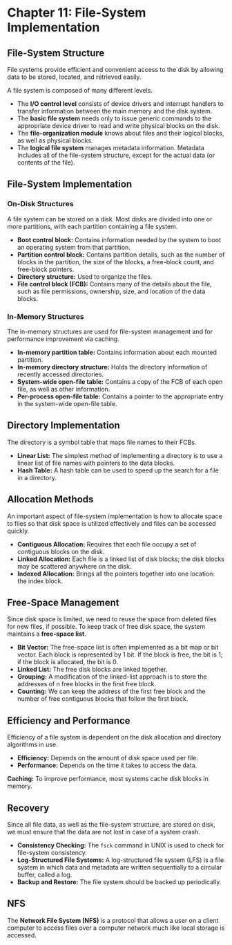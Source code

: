 # Chapter 11: File-System Implementation

## File-System Structure

File systems provide efficient and convenient access to the disk by allowing data to be stored, located, and retrieved easily.

A file system is composed of many different levels.
-   The **I/O control level** consists of device drivers and interrupt handlers to transfer information between the main memory and the disk system.
-   The **basic file system** needs only to issue generic commands to the appropriate device driver to read and write physical blocks on the disk.
-   The **file-organization module** knows about files and their logical blocks, as well as physical blocks.
-   The **logical file system** manages metadata information. Metadata includes all of the file-system structure, except for the actual data (or contents of the file).

## File-System Implementation

### On-Disk Structures

A file system can be stored on a disk. Most disks are divided into one or more partitions, with each partition containing a file system.

-   **Boot control block:** Contains information needed by the system to boot an operating system from that partition.
-   **Partition control block:** Contains partition details, such as the number of blocks in the partition, the size of the blocks, a free-block count, and free-block pointers.
-   **Directory structure:** Used to organize the files.
-   **File control block (FCB):** Contains many of the details about the file, such as file permissions, ownership, size, and location of the data blocks.

### In-Memory Structures

The in-memory structures are used for file-system management and for performance improvement via caching.

-   **In-memory partition table:** Contains information about each mounted partition.
-   **In-memory directory structure:** Holds the directory information of recently accessed directories.
-   **System-wide open-file table:** Contains a copy of the FCB of each open file, as well as other information.
-   **Per-process open-file table:** Contains a pointer to the appropriate entry in the system-wide open-file table.

## Directory Implementation

The directory is a symbol table that maps file names to their FCBs.

-   **Linear List:** The simplest method of implementing a directory is to use a linear list of file names with pointers to the data blocks.
-   **Hash Table:** A hash table can be used to speed up the search for a file in a directory.

## Allocation Methods

An important aspect of file-system implementation is how to allocate space to files so that disk space is utilized effectively and files can be accessed quickly.

-   **Contiguous Allocation:** Requires that each file occupy a set of contiguous blocks on the disk.
-   **Linked Allocation:** Each file is a linked list of disk blocks; the disk blocks may be scattered anywhere on the disk.
-   **Indexed Allocation:** Brings all the pointers together into one location: the index block.

## Free-Space Management

Since disk space is limited, we need to reuse the space from deleted files for new files, if possible. To keep track of free disk space, the system maintains a **free-space list**.

-   **Bit Vector:** The free-space list is often implemented as a bit map or bit vector. Each block is represented by 1 bit. If the block is free, the bit is 1; if the block is allocated, the bit is 0.
-   **Linked List:** The free disk blocks are linked together.
-   **Grouping:** A modification of the linked-list approach is to store the addresses of n free blocks in the first free block.
-   **Counting:** We can keep the address of the first free block and the number of free contiguous blocks that follow the first block.

## Efficiency and Performance

Efficiency of a file system is dependent on the disk allocation and directory algorithms in use.

-   **Efficiency:** Depends on the amount of disk space used per file.
-   **Performance:** Depends on the time it takes to access the data.

**Caching:** To improve performance, most systems cache disk blocks in memory.

## Recovery

Since all file data, as well as the file-system structure, are stored on disk, we must ensure that the data are not lost in case of a system crash.

-   **Consistency Checking:** The `fsck` command in UNIX is used to check for file-system consistency.
-   **Log-Structured File Systems:** A log-structured file system (LFS) is a file system in which data and metadata are written sequentially to a circular buffer, called a log.
-   **Backup and Restore:** The file system should be backed up periodically.

## NFS

The **Network File System (NFS)** is a protocol that allows a user on a client computer to access files over a computer network much like local storage is accessed.
